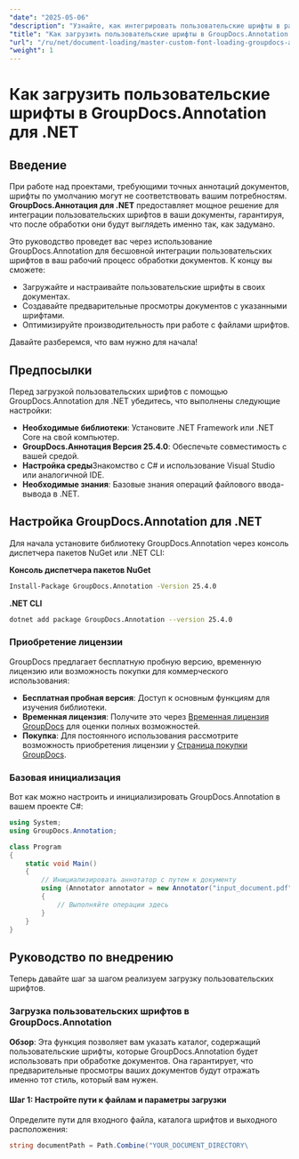 ```yaml
---
"date": "2025-05-06"
"description": "Узнайте, как интегрировать пользовательские шрифты в рабочий процесс обработки документов с помощью GroupDocs.Annotation для .NET. Улучшите свои аннотации с помощью точного стиля шрифтов."
"title": "Как загрузить пользовательские шрифты в GroupDocs.Annotation для .NET&#58; Подробное руководство"
"url": "/ru/net/document-loading/master-custom-font-loading-groupdocs-annotation-dotnet/"
"weight": 1
---
```


# Как загрузить пользовательские шрифты в GroupDocs.Annotation для .NET

## Введение

При работе над проектами, требующими точных аннотаций документов, шрифты по умолчанию могут не соответствовать вашим потребностям. **GroupDocs.Аннотация для .NET** предоставляет мощное решение для интеграции пользовательских шрифтов в ваши документы, гарантируя, что после обработки они будут выглядеть именно так, как задумано.

Это руководство проведет вас через использование GroupDocs.Annotation для бесшовной интеграции пользовательских шрифтов в ваш рабочий процесс обработки документов. К концу вы сможете:
- Загружайте и настраивайте пользовательские шрифты в своих документах.
- Создавайте предварительные просмотры документов с указанными шрифтами.
- Оптимизируйте производительность при работе с файлами шрифтов.

Давайте разберемся, что вам нужно для начала!

## Предпосылки

Перед загрузкой пользовательских шрифтов с помощью GroupDocs.Annotation для .NET убедитесь, что выполнены следующие настройки:
- **Необходимые библиотеки**: Установите .NET Framework или .NET Core на свой компьютер.
- **GroupDocs.Аннотация Версия 25.4.0**: Обеспечьте совместимость с вашей средой.
- **Настройка среды**Знакомство с C# и использование Visual Studio или аналогичной IDE.
- **Необходимые знания**: Базовые знания операций файлового ввода-вывода в .NET.

## Настройка GroupDocs.Annotation для .NET

Для начала установите библиотеку GroupDocs.Annotation через консоль диспетчера пакетов NuGet или .NET CLI:

**Консоль диспетчера пакетов NuGet**
```bash
Install-Package GroupDocs.Annotation -Version 25.4.0
```

**\.NET CLI**
```bash
dotnet add package GroupDocs.Annotation --version 25.4.0
```

### Приобретение лицензии

GroupDocs предлагает бесплатную пробную версию, временную лицензию или возможность покупки для коммерческого использования:
- **Бесплатная пробная версия**: Доступ к основным функциям для изучения библиотеки.
- **Временная лицензия**: Получите это через [Временная лицензия GroupDocs](https://purchase.groupdocs.com/temporary-license/) для оценки полных возможностей.
- **Покупка**: Для постоянного использования рассмотрите возможность приобретения лицензии у [Страница покупки GroupDocs](https://purchase.groupdocs.com/buy).

### Базовая инициализация

Вот как можно настроить и инициализировать GroupDocs.Annotation в вашем проекте C#:

```csharp
using System;
using GroupDocs.Annotation;

class Program
{
    static void Main()
    {
        // Инициализировать аннотатор с путем к документу
        using (Annotator annotator = new Annotator("input_document.pdf"))
        {
            // Выполняйте операции здесь
        }
    }
}
```

## Руководство по внедрению

Теперь давайте шаг за шагом реализуем загрузку пользовательских шрифтов.

### Загрузка пользовательских шрифтов в GroupDocs.Annotation

**Обзор**: Эта функция позволяет вам указать каталог, содержащий пользовательские шрифты, которые GroupDocs.Annotation будет использовать при обработке документов. Она гарантирует, что предварительные просмотры ваших документов будут отражать именно тот стиль, который вам нужен.

#### Шаг 1: Настройте пути к файлам и параметры загрузки

Определите пути для входного файла, каталога шрифтов и выходного расположения:

```csharp
string documentPath = Path.Combine("YOUR_DOCUMENT_DIRECTORY\